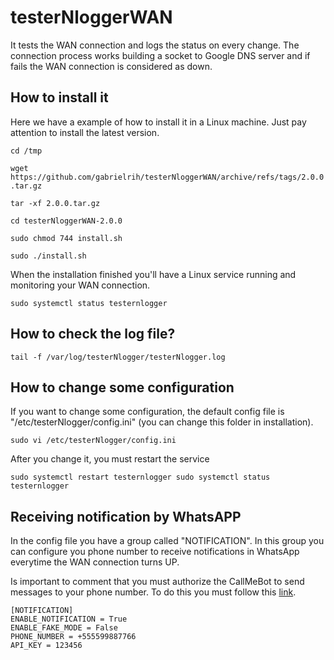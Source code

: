 # testerNloggerWAN
It tests the WAN connection and logs the status on every change.
The connection process works building a socket to Google DNS server and if fails the WAN connection is considered as down.

## How to install it
Here we have a example of how to install it in a Linux machine. Just pay attention to install the latest version.

``cd /tmp``

``wget https://github.com/gabrielrih/testerNloggerWAN/archive/refs/tags/2.0.0.tar.gz``

``tar -xf 2.0.0.tar.gz``

``cd testerNloggerWAN-2.0.0``

``sudo chmod 744 install.sh``

``sudo ./install.sh``

When the installation finished you'll have a Linux service running and monitoring your WAN connection.

``
sudo systemctl status testernlogger
``


## How to check the log file?
``
tail -f /var/log/testerNlogger/testerNlogger.log
``


## How to change some configuration
If you want to change some configuration, the default config file is "/etc/testerNlogger/config.ini" (you can change this folder in installation).

``
sudo vi /etc/testerNlogger/config.ini
``

After you change it, you must restart the service

``
sudo systemctl restart testernlogger
sudo systemctl status testernlogger
``


## Receiving notification by WhatsAPP
In the config file you have a group called "NOTIFICATION". In this group you can configure you phone number to receive notifications in WhatsApp everytime the WAN connection turns UP.

Is important to comment that you must authorize the CallMeBot to send messages to your phone number. To do this you must follow this [link](https://www.callmebot.com/blog/free-api-whatsapp-messages/).


```
[NOTIFICATION]
ENABLE_NOTIFICATION = True
ENABLE_FAKE_MODE = False
PHONE_NUMBER = +555599887766
API_KEY = 123456
```